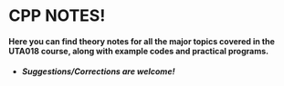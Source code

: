 # CPP NOTES!

#### Here you can find theory notes for all the major topics covered in the UTA018 course, along with example codes and practical programs.

- ##### Suggestions/Corrections are welcome!
